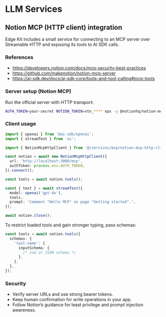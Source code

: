 # LLM Services

## Notion MCP (HTTP client) integration

Edge Kit includes a small service for connecting to an MCP server over Streamable HTTP and exposing its tools to AI SDK calls.

### References

- https://developers.notion.com/docs/mcp-security-best-practices
- https://github.com/makenotion/notion-mcp-server
- https://ai-sdk.dev/docs/ai-sdk-core/tools-and-tool-calling#mcp-tools

### Server setup (Notion MCP)

Run the official server with HTTP transport:

```bash
AUTH_TOKEN=your-secret NOTION_TOKEN=ntn_**** npx -y @notionhq/notion-mcp-server --transport http --port 3000
```

### Client usage

```ts
import { openai } from '@ai-sdk/openai';
import { streamText } from 'ai';

import { NotionMcpHttpClient } from '@/services/mcp/notion-mcp-http-client';

const notion = await new NotionMcpHttpClient({
  url: 'http://localhost:3000/mcp',
  authToken: process.env.AUTH_TOKEN,
}).connect();

const tools = await notion.tools();

const { text } = await streamText({
  model: openai('gpt-4o'),
  tools,
  prompt: 'Comment "Hello MCP" on page "Getting started".',
});

await notion.close();
```

To restrict loaded tools and gain stronger typing, pass schemas:

```ts
const tools = await notion.tools({
  schemas: {
    'tool-name': {
      inputSchema: {
        /* zod or JSON schema */
      },
    },
  },
});
```

### Security

- Verify server URLs and use strong bearer tokens.
- Keep human confirmation for write operations in your app.
- Follow Notion’s guidance for least privilege and prompt injection awareness.

